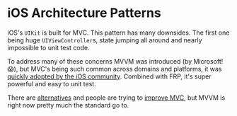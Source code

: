 # iOS Architecture Patterns

iOS's `UIKit` is built for MVC. This pattern has many downsides. The first one being huge `UIViewController`s, state jumping all around and nearly impossible to unit test code.

To address many of these concerns MVVM was introduced (by Microsoft! 😱), but MVC's being such common across domains and platforms, it was [quickly adopted by the iOS community](https://www.objc.io/issues/13-architecture/mvvm/). Combined with FRP, it's super powerful and easy to unit test.

There are [alternatives](https://www.objc.io/issues/13-architecture/viper/) and people are trying to [improve MVC](https://davedelong.com/blog/2017/11/06/a-better-mvc-part-1-the-problems/), but MVVM is right now pretty much the standard go to.
